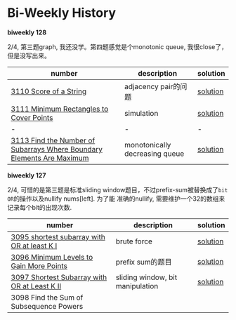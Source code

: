 # Bi-Weekly History

**biweekly 128**

2/4, 第三题graph, 我还没学。第四题感觉是个monotonic queue, 我很close了，但是没写出来。

|number|description|solution|
|---|---|---|
|[3110 Score of a String](https://leetcode.com/problems/score-of-a-string/description/)|adjacency pair的问题|[solution](../../leetcode/3110-score-of-a-string/index.md)|
|[3111 Minimum Rectangles to Cover Points](https://leetcode.com/problems/minimum-rectangles-to-cover-points/)|simulation|[solution](../../leetcode/3111-minimum-rectangles-to-cover-points/index.md)|
|-|-|-|
|[3113 Find the Number of Subarrays Where Boundary Elements Are Maximum](https://leetcode.com/problems/find-the-number-of-subarrays-where-boundary-elements-are-maximum/)|monotonically decreasing queue|[solution](../../leetcode/3113-Find-the-Number-of-Subarrays-Where-Boundary-Elements-Are-Maximum/index.md)|


**biweekly 127**

2/4, 可惜的是第三题是标准sliding window题目，不过prefix-sum被替换成了`bit OR`的操作以及nullify nums[left]. 为了能 准确的nullify, 需要维护一个32的数组来记录每个bit的出现次数.

|number|description|solution|
|---|---|---|
|[3095 shortest subarray with OR at least K I](https://leetcode.com/problems/shortest-subarray-with-or-at-least-k-i/description/)|brute force|[solution](../../leetcode/3095-shortest-subarray-with-OR-at-least-K-I/index.md)|
|[3096 Minimum Levels to Gain More Points](https://leetcode.com/problems/minimum-levels-to-gain-more-points/description/)|prefix sum的题目|[solution](../../leetcode/3096-minimum-levels-to-gain-more-points/index.md)|
|[3097 Shortest Subarray with OR at Least K II](https://leetcode.com/problems/shortest-subarray-with-or-at-least-k-ii/description/)|sliding window, bit manipulation|[solution](../../leetcode/3097-shortest-subarray-with-OR-at-least-K-II/index.md)|
|3098 Find the Sum of Subsequence Powers|
